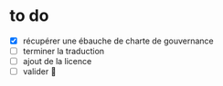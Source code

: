 # to do 

- [x] récupérer une ébauche de charte de gouvernance
- [ ] terminer la traduction
- [ ] ajout de la licence
- [ ] valider :tada:

